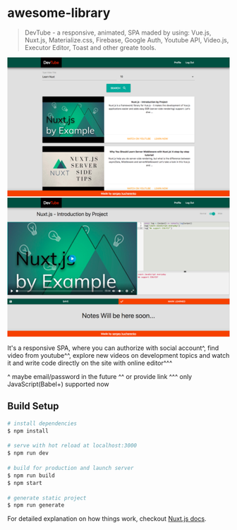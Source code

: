 # awesome-library

> DevTube - a responsive, animated, SPA maded by using: Vue.js, Nuxt.js, Materialize.css, Firebase, Google Auth, Youtube API, Video.js, Executor Editor, Toast and other greate tools.

![alt text](https://raw.githubusercontent.com/cherenkor/dev-tube/master/preview-profile.png)
![alt text](https://raw.githubusercontent.com/cherenkor/dev-tube/master/preview-single.png)

It's a responsive SPA, where you can authorize with social account^, find video from youtube^^, explore new videos on development topics and watch it and write code directly on the site with online editor^^^

^ maybe email/password in the future
^^ or provide link
^^^ only JavaScript(Babel+) supported now

## Build Setup

```bash
# install dependencies
$ npm install

# serve with hot reload at localhost:3000
$ npm run dev

# build for production and launch server
$ npm run build
$ npm start

# generate static project
$ npm run generate
```

For detailed explanation on how things work, checkout [Nuxt.js docs](https://nuxtjs.org).
